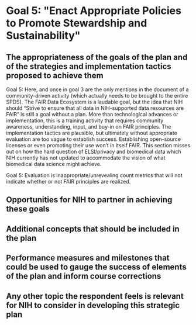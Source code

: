 # Goal 5: "Enact Appropriate Policies to Promote Stewardship and Sustainability"



##  The appropriateness of the goals of the plan and of the strategies and implementation tactics proposed to achieve them

Goal 5: Here, and once in goal 3 are the only mentions in the document of a community-driven activity (which actually needs to be brought to the entire SPDS). The FAIR Data Ecosystem is a laudable goal, but the idea that NIH should “Strive to ensure that all data in NIH-supported data resources are FAIR” is still a goal without a plan. More than technological advances or implementation, this is a training activity that requires community awareness, understanding, input, and buy-in on FAIR principles. The implementation tactics are plausible, but ultimately without appropriate evaluation are too vague to establish success. Establishing open-source licenses or even promoting their use won’t in itself FAIR. This section misses out on how the hard question of ELSI/privacy and biomedical data which NIH currently has not updated to accommodate the vision of what biomedical data science might achieve.  

Goal 5: Evaluation is inappropriate/unrevealing count metrics that will not indicate whether or not FAIR principles are realized. 


## Opportunities for NIH to partner in achieving these goals



##  Additional concepts that should be included in the plan



## Performance measures and milestones that could be used to gauge the success of elements of the plan and inform course corrections



## Any other topic the respondent feels is relevant for NIH to consider in developing this strategic plan

